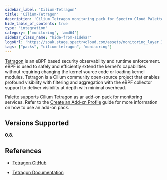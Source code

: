 ```yaml
---
sidebar_label: 'Cilium-Tetragon'
title: 'Cilium-Tetragon'
description: 'Cilium Tetragon monitoring pack for Spectro Cloud Palette'
hide_table_of_contents: true
type: "integration"
category: ['monitoring', 'amd64']
sidebar_class_name: "hide-from-sidebar"
logoUrl: 'https://soak.stage.spectrocloud.com/assets/monitoring_layer.3b14cf5b.svg'
tags: ["packs", "cilium-tetragon", "monitoring"]
---
```



[Tetragon](https://github.com/cilium/tetragon) is an eBPF based security observability and runtime enforcement. eBPF is used to safely and efficiently extend the kernel's capabilities without requiring changing the kernel source code or loading kernel modules. Tetragon is a Cilium community open-source project that enables profound visibility with filtering and aggregation with the eBPF collector support to deliver visibility at depth with minimal overhead.

Palette supports Cilium Tetragon as an add-on pack for monitoring services. Refer to the [Create an Add-on Profile](../profiles/cluster-profiles/create-addon-profile.md) guide for more information on how to use an add-on pack.


## Versions Supported

<Tabs queryString="versions">

<TabItem label="0.8.x" value="0.8.x">

**0.8.**

</TabItem>

</Tabs>



## References

- [Tetragon GitHub](https://github.com/cilium/tetragon)


- [Tetragon Documentation](https://tetragon.cilium.io/docs)
